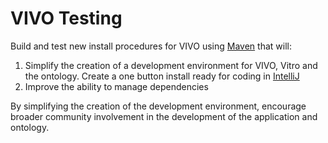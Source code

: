 # VIVO Testing

Build and test new install procedures for VIVO using [Maven](https://maven.apache.org/) that will:

1. Simplify the creation of a development environment for VIVO, Vitro and the ontology.  Create a one button install 
ready for coding in [IntelliJ](https://www.jetbrains.com/idea/)
1. Improve the ability to manage dependencies

By simplifying the creation of the development environment, encourage broader community involvement in the 
development of the application and ontology.

